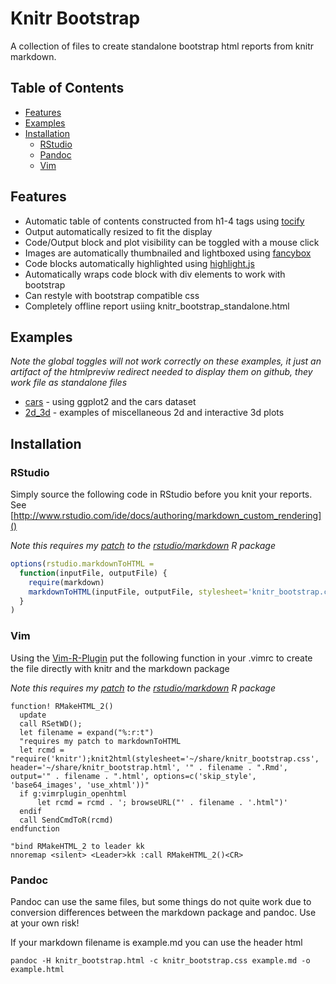 # Knitr Bootstrap #

A collection of files to create standalone bootstrap html reports from knitr markdown.

## Table of Contents

* [Features](#features)
* [Examples](#examples)
* [Installation](#installation)
  * [RStudio](#rstudio)
  * [Pandoc](#pandoc)
  * [Vim](#vim)

## Features ##
* Automatic table of contents constructed from h1-4 tags using [tocify]
* Output automatically resized to fit the display
* Code/Output block and plot visibility can be toggled with a mouse click
* Images are automatically thumbnailed and lightboxed using [fancybox]
* Code blocks automatically highlighted using [highlight.js]
* Automatically wraps code block with div elements to work with bootstrap
* Can restyle with bootstrap compatible css
* Completely offline report usiing knitr_bootstrap_standalone.html

## Examples ##

*Note the global toggles will not work correctly on these examples, it just an artifact of the htmlpreviw redirect needed to display them on github, they work file as standalone files*

* [cars] - using ggplot2 and the cars dataset
* [2d_3d] - examples of miscellaneous 2d and interactive 3d plots

## Installation ##

### RStudio ###

Simply source the following code in RStudio before you knit your reports.
See [http://www.rstudio.com/ide/docs/authoring/markdown_custom_rendering]()

*Note this requires my [patch] to the [rstudio/markdown] R package*
```r
options(rstudio.markdownToHTML =
  function(inputFile, outputFile) {
    require(markdown)
    markdownToHTML(inputFile, outputFile, stylesheet='knitr_bootstrap.css', header='knitr_bootstrap.html')
  }
)
```

### Vim ###

Using the [Vim-R-Plugin](https://github.com/vim-scripts/Vim-R-plugin) put the following function in your .vimrc to create the file directly with knitr and the markdown package

*Note this requires my [patch] to the [rstudio/markdown] R package*
```vim
function! RMakeHTML_2()
  update
  call RSetWD();
  let filename = expand("%:r:t")
  "requires my patch to markdownToHTML
  let rcmd = "require('knitr');knit2html(stylesheet='~/share/knitr_bootstrap.css', header='~/share/knitr_bootstrap.html', '" . filename . ".Rmd', output='" . filename . ".html', options=c('skip_style', 'base64_images', 'use_xhtml'))"
  if g:vimrplugin_openhtml
      let rcmd = rcmd . '; browseURL("' . filename . '.html")'
  endif
  call SendCmdToR(rcmd)
endfunction

"bind RMakeHTML_2 to leader kk
nnoremap <silent> <Leader>kk :call RMakeHTML_2()<CR>
```

### Pandoc ###
Pandoc can use the same files, but some things do not quite work due to
conversion differences between the markdown package and pandoc.  Use at your
own risk!

If your markdown filename is example.md you can use the header html
```console
pandoc -H knitr_bootstrap.html -c knitr_bootstrap.css example.md -o example.html
```

[highlight.js]: https://github.com/isagalaev/highlight.js
[tocify]: http://gregfranko.com/jquery.tocify.js
[patch]: https://github.com/rstudio/markdown/pull/23
[rstudio/markdown]: https://github.com/rstudio/markdown
[fancybox]: http://fancyapps.com/fancybox

[2d_3d]: http://htmlpreview.github.com/?https://github.com/jimhester/knitr_bootstrap/blob/master/examples/2d_3d.html
[cars]: http://htmlpreview.github.com/?https://github.com/jimhester/knitr_bootstrap/blob/master/examples/cars.html
